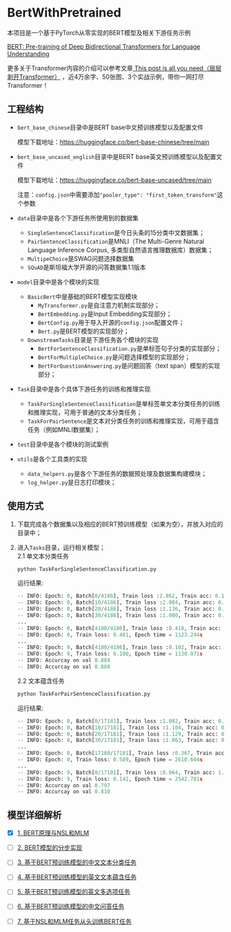 # BertWithPretrained
本项目是一个基于PyTorch从零实现的BERT模型及相关下游任务示例

[BERT: Pre-training of Deep Bidirectional Transformers for Language Understanding](https://arxiv.org/abs/1810.04805)

更多关于Transformer内容的介绍可以参考文章[ This post is all you need（层层剥开Transformer）](https://mp.weixin.qq.com/s/uch_AGcSB8OSAeVu2sme8A) ，近4万余字、50张图、3个实战示例，带你一网打尽Transformer！
## 工程结构
- `bert_base_chinese`目录中是BERT base中文预训练模型以及配置文件

    模型下载地址：https://huggingface.co/bert-base-chinese/tree/main
- `bert_base_uncased_english`目录中是BERT base英文预训练模型以及配置文件

    模型下载地址：https://huggingface.co/bert-base-uncased/tree/main
    
    注意：`config.json`中需要添加`"pooler_type": "first_token_transform"`这个参数
- `data`目录中是各个下游任务所使用到的数据集
    - `SingleSentenceClassification`是今日头条的15分类中文数据集；
    - `PairSentenceClassification`是MNLI（The Multi-Genre Natural Language Inference Corpus, 多类型自然语言推理数据库）数据集；
    - `MultipeChoice`是SWAG问题选择数据集
    - `SQuAD`是斯坦福大学开源的问答数据集1.1版本
- `model`目录中是各个模块的实现
    - `BasicBert`中是基础的BERT模型实现模块
        - `MyTransformer.py`是自注意力机制实现部分；
        - `BertEmbedding.py`是Input Embedding实现部分；
        - `BertConfig.py`用于导入开源的`config.json`配置文件；
        - `Bert.py`是BERT模型的实现部分；
    - `DownstreamTasks`目录是下游任务各个模块的实现
        - `BertForSentenceClassification.py`是单标签句子分类的实现部分；
        - `BertForMultipleChoice.py`是问题选择模型的实现部分；
        - `BertForQuestionAnswering.py`是问题回答（text span）模型的实现部分；
- `Task`目录中是各个具体下游任务的训练和推理实现
    - `TaskForSingleSentenceClassification`是单标签单文本分类任务的训练和推理实现，可用于普通的文本分类任务；
    - `TaskForPairSentence`是文本对分类任务的训练和推理实现，可用于蕴含任务（例如MNLI数据集）；
- `test`目录中是各个模块的测试案例
- `utils`是各个工具类的实现
    - `data_helpers.py`是各个下游任务的数据预处理及数据集构建模块；
    - `log_helper.py`是日志打印模块；
    
## 使用方式
1. 下载完成各个数据集以及相应的BERT预训练模型（如果为空），并放入对应的目录中；<br>
2. 进入`Tasks`目录，运行相关模型；<br>
2.1 单文本分类任务
   
   ```python
   python TaskForSingleSentenceClassification.py
   ```
   运行结果:
   
    ```python
    -- INFO: Epoch: 0, Batch[0/4186], Train loss :2.862, Train acc: 0.125
    -- INFO: Epoch: 0, Batch[10/4186], Train loss :2.084, Train acc: 0.562
    -- INFO: Epoch: 0, Batch[20/4186], Train loss :1.136, Train acc: 0.812        
    -- INFO: Epoch: 0, Batch[30/4186], Train loss :1.000, Train acc: 0.734
    ...
    -- INFO: Epoch: 0, Batch[4180/4186], Train loss :0.418, Train acc: 0.875
    -- INFO: Epoch: 0, Train loss: 0.481, Epoch time = 1123.244s
    ...
    -- INFO: Epoch: 9, Batch[4180/4186], Train loss :0.102, Train acc: 0.984
    -- INFO: Epoch: 9, Train loss: 0.100, Epoch time = 1130.071s
    -- INFO: Accurcay on val 0.884
    -- INFO: Accurcay on val 0.888
    ```
    2.2 文本蕴含任务
   ```python
   python TaskForPairSentenceClassification.py
   ```
   运行结果:

    ```python
    -- INFO: Epoch: 0, Batch[0/17181], Train loss :1.082, Train acc: 0.438
    -- INFO: Epoch: 0, Batch[10/17181], Train loss :1.104, Train acc: 0.438
    -- INFO: Epoch: 0, Batch[20/17181], Train loss :1.129, Train acc: 0.250     
    -- INFO: Epoch: 0, Batch[30/17181], Train loss :1.063, Train acc: 0.375
    ...
    -- INFO: Epoch: 0, Batch[17180/17181], Train loss :0.367, Train acc: 0.909
    -- INFO: Epoch: 0, Train loss: 0.589, Epoch time = 2610.604s
    ...
    -- INFO: Epoch: 9, Batch[0/17181], Train loss :0.064, Train acc: 1.000
    -- INFO: Epoch: 9, Train loss: 0.142, Epoch time = 2542.781s
    -- INFO: Accurcay on val 0.797
    -- INFO: Accurcay on val 0.810
    ```
    
 ## 模型详细解析
- [x] [1. BERT原理与NSL和MLM](https://www.ylkz.life/deeplearning/p10631450/) <br>
- [ ] [2. BERT模型的分步实现](https://www.ylkz.life)
- [ ] [3. 基于BERT预训练模型的中文文本分类任务](https://www.ylkz.life)
- [ ] [4. 基于BERT预训练模型的英文文本蕴含任务](https://www.ylkz.life)
- [ ] [5. 基于BERT预训练模型的英文多选项任务](https://www.ylkz.life)
- [ ] [6. 基于BERT预训练模型的中文问答任务](https://www.ylkz.life)
- [ ] [7. 基于NSL和MLM任务从头训练BERT任务](https://www.ylkz.life)

